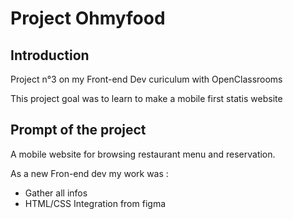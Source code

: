 # Project Ohmyfood

## Introduction 

Project n°3 on my Front-end Dev curiculum with OpenClassrooms

This project goal was to learn to make a mobile first statis website

## Prompt of the project

A mobile website for browsing restaurant menu and reservation.

As a new Fron-end dev my work was :
  - Gather all infos
  - HTML/CSS Integration from figma

